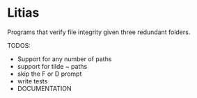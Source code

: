 # Litias
Programs that verify file integrity given three redundant folders.

TODOS:
- Support for any number of paths
- support for tilde ~ paths
- skip the F or D prompt
- write tests
- DOCUMENTATION
